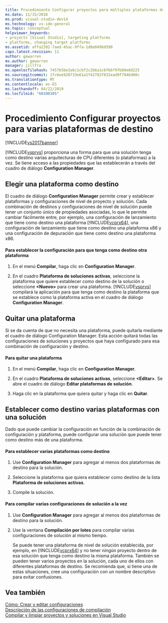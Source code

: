 ```yaml
---
title: Procedimiento Configurar proyectos para múltiples plataformas de destino | Documentos de Microsoft
ms.date: 11/15/2016
ms.prod: visual-studio-dev14
ms.technology: vs-ide-general
ms.topic: conceptual
helpviewer_keywords:
- projects [Visual Studio], targeting platforms
- platforms, changing target platforms
ms.assetid: affa2392-7aed-45ac-9ffa-1d8e0496d590
caps.latest.revision: 11
author: gewarren
ms.author: gewarren
manager: jillfra
ms.openlocfilehash: 7457b5be3a6c1cbf2c2b6a1c6f66f9fb89e8d225
ms.sourcegitcommit: 1fc6ee928733e61a1f42782f832ead9f7946d00c
ms.translationtype: MT
ms.contentlocale: es-ES
ms.lasthandoff: 04/22/2019
ms.locfileid: "60100305"
---
```

# <a name="how-to-configure-projects-to-target-multiple-platforms"></a>Procedimiento Configurar proyectos para varias plataformas de destino
[!INCLUDE[vs2017banner](../includes/vs2017banner.md)]

[!INCLUDE[vsprvs](../includes/vsprvs-md.md)] proporciona una forma para que una solución tenga como destino varias arquitecturas de CPU diferentes (o plataformas) a la vez. Se tiene acceso a las propiedades que las establecerán a través del cuadro de diálogo **Configuration Manager**.  
  
## <a name="targeting-a-platform"></a>Elegir una plataforma como destino  
 El cuadro de diálogo **Configuration Manager** permite crear y establecer plataformas y configuraciones de nivel de proyecto y solución. Cada combinación de destinos y configuraciones de nivel de solución puede tener un conjunto único de propiedades asociadas, lo que le permite cambiar fácilmente entre, por ejemplo, una configuración de lanzamiento que tiene como destino una plataforma [!INCLUDE[vcprx64](../includes/vcprx64-md.md)], una configuración de lanzamiento que tiene como destino una plataforma x86 y una configuración de depuración que tiene como destino una plataforma x86.  
  
#### <a name="to-set-your-configuration-to-target-a-different-platform"></a>Para establecer la configuración para que tenga como destino otra plataforma  
  
1. En el menú **Compilar**, haga clic en **Configuration Manager**.  
  
2. En el cuadro **Plataforma de soluciones activas**, seleccione la plataforma que quiere establecer como destino de la solución o seleccione **\<Nuevo>** para crear una plataforma. [!INCLUDE[vsprvs](../includes/vsprvs-md.md)] compilará la aplicación para que tenga como destino la plataforma que se establece como la plataforma activa en el cuadro de diálogo **Configuration Manager**.  
  
## <a name="removing-a-platform"></a>Quitar una plataforma  
 Si se da cuenta de que no necesita una plataforma, puede quitarla mediante el cuadro de diálogo Configuration Manager. Esta acción quitará todas las configuraciones de soluciones y proyectos que haya configurado para esa combinación de configuración y destino.  
  
#### <a name="to-remove-a-platform"></a>Para quitar una plataforma  
  
1. En el menú **Compilar**, haga clic en **Configuration Manager**.  
  
2. En el cuadro **Plataforma de soluciones activas**, seleccione **\<Editar>**. Se abre el cuadro de diálogo **Editar plataformas de solución**.  
  
3. Haga clic en la plataforma que quiera quitar y haga clic en **Quitar**.  
  
## <a name="targeting-multiple-platforms-with-one-solution"></a>Establecer como destino varias plataformas con una solución  
 Dado que puede cambiar la configuración en función de la combinación de configuración y plataforma, puede configurar una solución que puede tener como destino más de una plataforma.  
  
#### <a name="to-target-multiple-platforms"></a>Para establecer varias plataformas como destino  
  
1. Use **Configuration Manager** para agregar al menos dos plataformas de destino para la solución.  
  
2. Seleccione la plataforma que quiera establecer como destino de la lista **Plataforma de soluciones activas**.  
  
3. Compile la solución.  
  
#### <a name="to-build-multiple-solution-configurations-at-once"></a>Para compilar varias configuraciones de solución a la vez  
  
1. Use **Configuration Manager** para agregar al menos dos plataformas de destino para la solución.  
  
2. Use la ventana **Compilación por lotes** para compilar varias configuraciones de solución al mismo tiempo.  
  
   Se puede tener una plataforma de nivel de solución establecida, por ejemplo, en [!INCLUDE[vcprx64](../includes/vcprx64-md.md)] y no tener ningún proyecto dentro de esa solución que tenga como destino la misma plataforma. También se pueden tener varios proyectos en la solución, cada uno de ellos con diferentes plataformas de destino. Se recomienda que, si tiene una de estas situaciones, cree una configuración con un nombre descriptivo para evitar confusiones.  
  
## <a name="see-also"></a>Vea también  
 [Cómo: Crear y editar configuraciones](../ide/how-to-create-and-edit-configurations.md)   
 [Descripción de las configuraciones de compilación](../ide/understanding-build-configurations.md)   
 [Compilar y limpiar proyectos y soluciones en Visual Studio](../ide/building-and-cleaning-projects-and-solutions-in-visual-studio.md)
